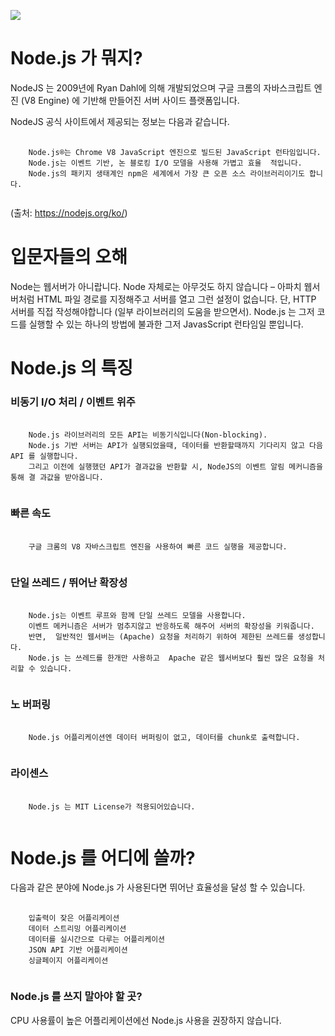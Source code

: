 <img src="https://velopert.com/wp-content/uploads/2016/02/nodejs-2560x1440-1024x576.png"></img>
# Node.js 가 뭐지?
NodeJS 는 2009년에 Ryan Dahl에 의해 개발되었으며 구글 크롬의 자바스크립트 엔진 (V8 Engine) 에 기반해 만들어진 서버 사이드 플랫폼입니다. 

NodeJS 공식 사이트에서 제공되는 정보는 다음과 같습니다.
<pre>
  <code>
    Node.js®는 Chrome V8 JavaScript 엔진으로 빌드된 JavaScript 런타임입니다.
    Node.js는 이벤트 기반, 논 블로킹 I/O 모델을 사용해 가볍고 효율  적입니다.
    Node.js의 패키지 생태계인 npm은 세계에서 가장 큰 오픈 소스 라이브러리이기도 합니다.
  </code>
</pre>
(출처: https://nodejs.org/ko/)

# 입문자들의 오해
Node는 웹서버가 아니랍니다. Node 자체로는 아무것도 하지 않습니다 – 아파치 웹서버처럼 HTML 파일 경로를 지정해주고 서버를 열고 그런 설정이 없습니다. 단, HTTP 서버를 직접 작성해야합니다 (일부 라이브러리의 도움을 받으면서). Node.js 는 그저 코드를 실행할 수 있는 하나의 방법에 불과한 그저 JavasScript 런타임일 뿐입니다.

# Node.js 의 특징
### 비동기 I/O 처리 / 이벤트 위주
<pre>
  <code>
    Node.js 라이브러리의 모든 API는 비동기식입니다(Non-blocking).
    Node.js 기반 서버는 API가 실행되었을때, 데이터를 반환할때까지 기다리지 않고 다음 API 를 실행합니다.
    그리고 이전에 실행했던 API가 결과값을 반환할 시, NodeJS의 이벤트 알림 메커니즘을 통해 결 과값을 받아옵니다.
  </code>
</pre>
### 빠른 속도
<pre>
  <code>
    구글 크롬의 V8 자바스크립트 엔진을 사용하여 빠른 코드 실행을 제공합니다.
  </code>
</pre>
### 단일 쓰레드 / 뛰어난 확장성
<pre>
  <code>
    Node.js는 이벤트 루프와 함께 단일 쓰레드 모델을 사용합니다.
    이벤트 메커니즘은 서버가 멈추지않고 반응하도록 해주어 서버의 확장성을 키워줍니다.
    반면,  일반적인 웹서버는 (Apache) 요청을 처리하기 위하여 제한된 쓰레드를 생성합니다.
    Node.js 는 쓰레드를 한개만 사용하고  Apache 같은 웹서버보다 훨씬 많은 요청을 처리할 수 있습니다.
  </code>
</pre>
### 노  버퍼링
<pre>
  <code>
    Node.js 어플리케이션엔 데이터 버퍼링이 없고, 데이터를 chunk로 출력합니다.
  </code>
</pre>
### 라이센스
<pre>
  <code>
    Node.js 는 MIT License가 적용되어있습니다.
  </code>
</pre>

# Node.js 를 어디에 쓸까?
다음과 같은 분야에 Node.js 가 사용된다면 뛰어난 효율성을 달성 할 수 있습니다.
<pre>
  <code>
    입출력이 잦은 어플리케이션
    데이터 스트리밍 어플리케이션
    데이터를 실시간으로 다루는 어플리케이션
    JSON API 기반 어플리케이션
    싱글페이지 어플리케이션
  </code>
</pre>

### Node.js 를 쓰지 말아야 할 곳?
CPU 사용률이 높은 어플리케이션에선 Node.js 사용을 권장하지 않습니다.


